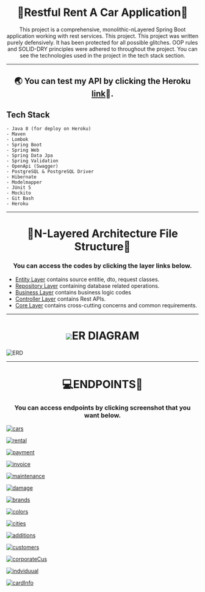 <h1 align='center'>🚗<strong>Restful Rent A Car Application</strong>🚗</h1>

<p align='center'> 
   This project is a comprehensive, monolithic-nLayered Spring Boot application working with rest services. This project. This project was written purely defensively. It has been protected for all possible glitches. OOP rules and SOLID-DRY principles were adhered to throughout the project. You can see the technologies used in the project in the tech stack section.
</p>

<hr></hr>

<h2 align='center'>🌏 You can test my API by clicking the Heroku <a href="https://rent-a-car-application.herokuapp.com/swagger-ui/index.html">link</a>🔗.</h2>

## Tech Stack
```
- Java 8 (for deploy on Heroku)
- Maven
- Lombok
- Spring Boot
- Spring Web
- Spring Data Jpa
- Spring Validation
- OpenApi (Swagger)
- PostgreSQL & PostgreSQL Driver
- Hibernate
- Modelmapper
- JUnit 5
- Mockito
- Git Bash
- Heroku
```
---

<h1 align='center'>📂N-Layered Architecture File Structure🧱</h1>
<h3 align = 'center'><strong>You can access the codes by clicking the layer links below.</strong></h3>

<ul><li><a href="https://github.com/hzyazilimci/rentACar-App/tree/master/src/main/java/com/turkcell/rentACar/entities">Entity Layer</a> contains source entitie, dto, request classes.</li>
      <li><a href="https://github.com/hzyazilimci/rentACar-App/tree/master/src/main/java/com/turkcell/rentACar/dataAccess">Repository Layer</a> containing database related operations.</li>
      <li><a href="https://github.com/hzyazilimci/rentACar-App/tree/master/src/main/java/com/turkcell/rentACar/business">Business Layer</a> contains business logic codes</li>
       <li><a href="https://github.com/hzyazilimci/rentACar-App/tree/master/src/main/java/com/turkcell/rentACar/api">Controller Layer</a> contains Rest APIs.</li>
       <li><a href="https://github.com/hzyazilimci/rentACar-App/tree/master/src/main/java/com/turkcell/rentACar/core">Core Layer</a> contains cross-cutting concerns and common requirements.</li>
</ul>

---

<h1 align='center'><img src="![database](https://user-images.githubusercontent.com/83385573/171036110-dc715f2a-fcf3-4239-b7e8-11ad7440cef6.png)">ER DIAGRAM</h1>

![ERD](https://user-images.githubusercontent.com/83385573/171025062-e2f9d4b9-5bc4-431c-894e-bda1e417ea9d.JPG)

---

<h1 align='center'>💻ENDPOINTS📱</h1>
<h3 align = 'center'><strong>You can access endpoints by clicking screenshot that you want below.</strong></h3>

<a href="https://github.com/hzyazilimci/rentACar-App/blob/master/src/main/java/com/turkcell/rentACar/api/controllers/CarsController.java">![cars](https://user-images.githubusercontent.com/83385573/171030427-6bce88f2-afcf-404c-8c56-f2dc4b2cbe72.JPG)</a>

<a href="https://github.com/hzyazilimci/rentACar-App/blob/master/src/main/java/com/turkcell/rentACar/api/controllers/RentalsController.java">![rental](https://user-images.githubusercontent.com/83385573/171030578-3421803a-2a7f-4f17-91dc-1aca3de7b33f.JPG)</a>

<a href="https://github.com/hzyazilimci/rentACar-App/blob/master/src/main/java/com/turkcell/rentACar/api/controllers/PaymentsController.java">![payment](https://user-images.githubusercontent.com/83385573/171030588-794ae5b2-76e6-459d-aa35-450a8a6bc3df.JPG)</a>

<a href="https://github.com/hzyazilimci/rentACar-App/blob/master/src/main/java/com/turkcell/rentACar/api/controllers/InvoicesController.java">![invoice](https://user-images.githubusercontent.com/83385573/171030599-4db4627e-aae7-4f79-8c1c-c2ba51656117.JPG)</a>

<a href="https://github.com/hzyazilimci/rentACar-App/blob/master/src/main/java/com/turkcell/rentACar/api/controllers/CarMaintenancesController.java">![maintenance](https://user-images.githubusercontent.com/83385573/171030619-af322fc1-12cb-49dd-85da-ee674e0903ed.JPG)</a>

<a href="https://github.com/hzyazilimci/rentACar-App/blob/master/src/main/java/com/turkcell/rentACar/api/controllers/CarDamagesController.java">![damage](https://user-images.githubusercontent.com/83385573/171030628-f8445828-d394-4ccd-90e0-d3c665239760.JPG)</a>

<a href="https://github.com/hzyazilimci/rentACar-App/blob/master/src/main/java/com/turkcell/rentACar/api/controllers/BrandsController.java">![brands](https://user-images.githubusercontent.com/83385573/171030476-067426e1-942d-4812-9dba-d59e6fff92dd.JPG)</a>

<a href="https://github.com/hzyazilimci/rentACar-App/blob/master/src/main/java/com/turkcell/rentACar/api/controllers/ColorsController.java">![colors](https://user-images.githubusercontent.com/83385573/171030496-be605cb2-d4d6-41bb-9a9a-0ab32b789419.JPG)</a>

<a href = "https://github.com/hzyazilimci/rentACar-App/blob/master/src/main/java/com/turkcell/rentACar/api/controllers/CitiesController.java">![cities](https://user-images.githubusercontent.com/83385573/171030512-dd4f42a3-c52d-4cf9-9ffd-8e3f902ff9ab.JPG)</a>

<a href = "https://github.com/hzyazilimci/rentACar-App/blob/master/src/main/java/com/turkcell/rentACar/api/controllers/AdditionsController.java"> ![additions](https://user-images.githubusercontent.com/83385573/171030545-535ed5e1-a304-4157-afde-a0aae2be1a25.JPG)</a>

<a href="https://github.com/hzyazilimci/rentACar-App/blob/master/src/main/java/com/turkcell/rentACar/api/controllers/CustomersController.java">![customers](https://user-images.githubusercontent.com/83385573/171030819-168af1d0-73cf-44d0-8af1-0d7c657db82c.JPG)</a>

<a href="https://github.com/hzyazilimci/rentACar-App/blob/master/src/main/java/com/turkcell/rentACar/api/controllers/CorporateCustomersController.java">![corporateCus](https://user-images.githubusercontent.com/83385573/171030852-56f91204-3162-44e2-9ddf-36e47b5af1ad.JPG)</a>

<a href="https://github.com/hzyazilimci/rentACar-App/blob/master/src/main/java/com/turkcell/rentACar/api/controllers/IndividualCustomersController.java">![indviduual](https://user-images.githubusercontent.com/83385573/171030871-2dce8c77-d24c-442a-89df-976d3928c0cb.JPG)</a>

<a href="https://github.com/hzyazilimci/rentACar-App/blob/master/src/main/java/com/turkcell/rentACar/api/controllers/CardInfosController.java">![cardInfo](https://user-images.githubusercontent.com/83385573/171030883-4ebb9383-253b-47c1-ab48-234f9289e959.JPG)</a>




